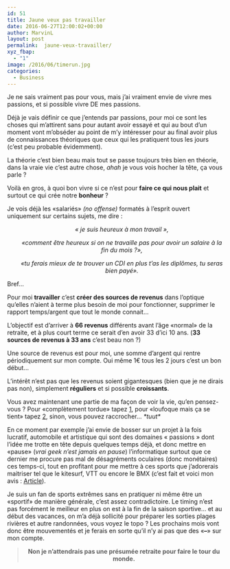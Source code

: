 ```yaml
---
id: 51
title: Jaune veux pas travailler
date: 2016-06-27T12:00:02+00:00
author: MarvinL
layout: post
permalink:  jaune-veux-travailler/
xyz_fbap:
  - "1"
image: /2016/06/timerun.jpg
categories:
  - Business
---
```

Je ne sais vraiment pas pour vous, mais j’ai vraiment envie de vivre mes passions, et si possible vivre DE mes passions.
  
Déjà je vais définir ce que j’entends par passions, pour moi ce sont les choses qui m’attirent sans pour autant avoir essayé et qui au bout d’un moment vont m’obséder au point de m’y intéresser pour au final avoir plus de connaissances théoriques que ceux qui les pratiquent tous les jours (c’est peu probable évidemment).
  
La théorie c’est bien beau mais tout se passe toujours très bien en théorie, dans la vraie vie c’est autre chose, _ahah_ je vous vois hocher la tête, ça vous parle ?
  
Voilà en gros, à quoi bon vivre si ce n’est pour **faire ce qui nous plait** et surtout ce qui crée notre **bonheur** ?
  
Je vois déjà les «salariés» _(no offense)_ formatés à l’esprit ouvert uniquement sur certains sujets, me dire :

<p style="padding-left: 30px; text-align: center;">
  <em>« je suis heureux à mon travail »,</em>
</p>

<p style="padding-left: 30px; text-align: center;">
  <em>«comment être heureux si on ne travaille pas pour avoir un salaire à la fin du mois ?»,</em>
</p>

<p style="padding-left: 30px; text-align: center;">
  <em>«tu ferais mieux de te trouver un CDI en plus t’as les diplômes, tu seras bien payé».</em>
</p>

Bref…
  
Pour moi **travailler** c’est **créer des sources de revenus** dans l’optique qu’elles n’aient à terme plus besoin de moi pour fonctionner, supprimer le rapport temps/argent que tout le monde connait…
  
L’objectif est d’arriver à **66 revenus** différents avant l’âge «normal» de la retraite, et à plus court terme ce serait d’en avoir 33 d’ici 10 ans. (**33 sources de revenus à 33 ans** c’est beau non ?)
  
Une source de revenus est pour moi, une somme d’argent qui rentre périodiquement sur mon compte. Oui même 1€ tous les 2 jours c’est un bon début…
  
L’intérêt n’est pas que les revenus soient gigantesques (bien que je ne dirais pas non), simplement **réguliers** et si possible **croissants**.
  
Vous avez maintenant une partie de ma façon de voir la vie, qu’en pensez-vous ? Pour «complètement tordue» tapez <span style="text-decoration: underline;">1</span>, pour «loufoque mais ça se tient» tapez <span style="text-decoration: underline;">2</span>, sinon, vous pouvez raccrocher… _\*tuut\*_
  
En ce moment par exemple j’ai envie de bosser sur un projet à la fois lucratif, automobile et artistique qui sont des domaines « passions » dont l’idée me trotte en tête depuis quelques temps déjà, et donc mettre en «pause» (_vrai geek n’est jamais en pause_) l’informatique surtout que ce dernier me procure pas mal de désagréments oculaires (donc monétaires) ces temps-ci, tout en profitant pour me mettre à ces sports que j’adorerais maitriser tel que le kitesurf, VTT ou encore le BMX (c&rsquo;est fait et voici mon avis : <a href="https://jauneattitude.fr/yellow-rider-bmx/" target="_blank">Article</a>).

Je suis un fan de sports extrêmes sans en pratiquer ni même être un «sportif» de manière générale, c’est assez contradictoire. Le timing n’est pas forcément le meilleur en plus on est à la fin de la saison sportive… et au début des vacances, on m’a déjà sollicité pour préparer les sorties plages rivières et autre randonnées, vous voyez le topo ? Les prochains mois vont donc être mouvementés et je ferais en sorte qu’il n’y ai pas que des «**&#8211;**» sur mon compte.

> <p style="text-align: center;">
>   <strong>Non je n’attendrais pas une présumée retraite pour faire le tour du monde.</strong>
> </p>
